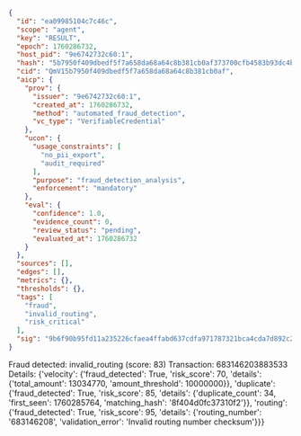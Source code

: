 ```json
{
  "id": "ea09985104c7c46c",
  "scope": "agent",
  "key": "RESULT",
  "epoch": 1760286732,
  "host_pid": "9e6742732c60:1",
  "hash": "5b7950f409dbedf5f7a658da68a64c8b381cb0af373700cfb4583b93dc4bce8a",
  "cid": "QmV15b7950f409dbedf5f7a658da68a64c8b381cb0af",
  "aicp": {
    "prov": {
      "issuer": "9e6742732c60:1",
      "created_at": 1760286732,
      "method": "automated_fraud_detection",
      "vc_type": "VerifiableCredential"
    },
    "ucon": {
      "usage_constraints": [
        "no_pii_export",
        "audit_required"
      ],
      "purpose": "fraud_detection_analysis",
      "enforcement": "mandatory"
    },
    "eval": {
      "confidence": 1.0,
      "evidence_count": 0,
      "review_status": "pending",
      "evaluated_at": 1760286732
    }
  },
  "sources": [],
  "edges": [],
  "metrics": {},
  "thresholds": {},
  "tags": [
    "fraud",
    "invalid_routing",
    "risk_critical"
  ],
  "sig": "9b6f90b95fd11a235226cfaea4ffabd637cdfa971787321bca4cda7d892c2736"
}
```

Fraud detected: invalid_routing (score: 83)
Transaction: 683146203883533
Details: {'velocity': {'fraud_detected': True, 'risk_score': 70, 'details': {'total_amount': 13034770, 'amount_threshold': 10000000}}, 'duplicate': {'fraud_detected': True, 'risk_score': 85, 'details': {'duplicate_count': 34, 'first_seen': 1760285764, 'matching_hash': '8f404d0fc37310f2'}}, 'routing': {'fraud_detected': True, 'risk_score': 95, 'details': {'routing_number': '683146208', 'validation_error': 'Invalid routing number checksum'}}}